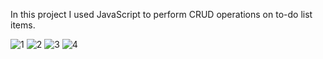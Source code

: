 In this project I used JavaScript to perform CRUD operations on to-do list items.


![1](https://user-images.githubusercontent.com/78755964/192172788-e3fb8386-0217-44d4-9c47-4dfbdc33dab2.PNG)
![2](https://user-images.githubusercontent.com/78755964/192172801-b2277fee-96ae-4649-abde-f193551d7bef.PNG)
![3](https://user-images.githubusercontent.com/78755964/192172802-7b8bf910-239d-43b1-8723-05ff01ed7076.PNG)
![4](https://user-images.githubusercontent.com/78755964/192172806-1544d8d3-c856-4e8a-a224-286e0b3a0c81.PNG)
